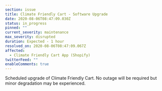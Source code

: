 ```yaml
---
section: issue
title: Climate Friendly Cart - Software Upgrade
date: 2020-08-06T08:47:09.030Z
status: in_progress
pinned: ""
current_severity: maintenance
max_severity: disrupted
duration: Expected - 1 hour
resolved_on: 2020-08-06T08:47:09.067Z
affected:
  - Climate Friendly Cart App (Shopify)
twitterFeed: ""
enableComments: true
---
```

Scheduled upgrade of Climate Friendly Cart. No outage will be required but minor degradation may be experienced.